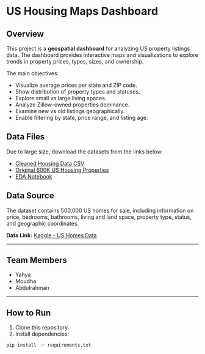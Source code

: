 # US Housing Maps Dashboard

## Overview
This project is a **geospatial dashboard** for analyzing US property listings data. The dashboard provides interactive maps and visualizations to explore trends in property prices, types, sizes, and ownership.

The main objectives:
- Visualize average prices per state and ZIP code.
- Show distribution of property types and statuses.
- Explore small vs large living spaces.
- Analyze Zillow-owned properties dominance.
- Examine new vs old listings geographically.
- Enable filtering by state, price range, and listing age.

## Data Files
Due to large size, download the datasets from the links below:

- [Cleaned Housing Data CSV]([https://drive.google.com/your_link_here](https://drive.google.com/file/d/1uqbolYGFffYAdKU9J8d5ZRBh8Pmk8aSl/view?usp=sharing))
- [Original 600K US Housing Properties]([https://drive.google.com/your_link_here](https://drive.google.com/drive/folders/1oCvh4n4tcLaNDVkRAl8d8j9MQFrjq6EF?usp=sharing))
- [EDA Notebook]([https://drive.google.com/your_link_here](https://drive.google.com/drive/folders/1oCvh4n4tcLaNDVkRAl8d8j9MQFrjq6EF?usp=sharing))

## Data Source
The dataset contains 500,000 US homes for sale, including information on price, bedrooms, bathrooms, living and land space, property type, status, and geographic coordinates.

**Data Link:** [Kaggle - US Homes Data](https://www.kaggle.com/datasets/polartech/500000-us-homes-data-for-sale-properties)

---

## Team Members
- Yahya  
- Moudha  
- Abdulrahman  

---

## How to Run
1. Clone this repository.  
2. Install dependencies:

```bash
pip install -r requirements.txt
